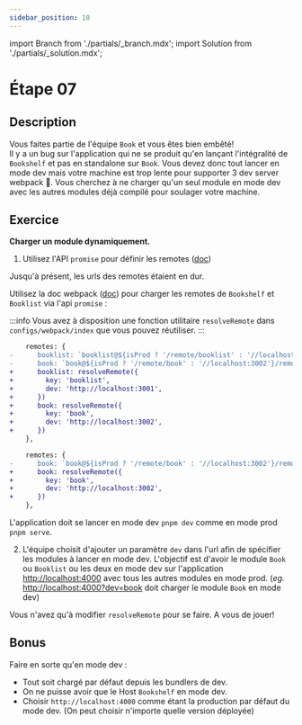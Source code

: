```yaml
---
sidebar_position: 10
---
```


import Branch from './partials/\_branch.mdx';
import Solution from './partials/\_solution.mdx';

# Étape 07

<Branch step="07" />

## Description

Vous faites partie de l'équipe `Book` et vous êtes bien embêté!  
Il y a un bug sur l'application qui ne se produit qu'en lançant l'intégralité de `Bookshelf` et pas en standalone sur `Book`. Vous devez donc tout lancer en mode dev mais votre machine est trop lente pour supporter 3 dev server webpack 🥺.
Vous cherchez à ne charger qu'un seul module en mode dev avec les autres modules déjà compilé pour soulager votre machine.

## Exercice

**Charger un module dynamiquement.**

1. Utilisez l'API `promise` pour définir les remotes ([doc](https://webpack.js.org/concepts/module-federation/#promise-based-dynamic-remotes))

Jusqu'à présent, les urls des remotes étaient en dur.

Utilisez la doc webpack ([doc](https://webpack.js.org/concepts/module-federation/#promise-based-dynamic-remotes)) pour charger les remotes de `Bookshelf` et `Booklist` via l'api `promise` :

:::info
Vous avez à disposition une fonction utilitaire `resolveRemote` dans `configs/webpack/index` que vous pouvez réutiliser.
:::


```diff title="apps/bookshelf/webpack.config.js"
    remotes: {
-      booklist: `booklist@${isProd ? '/remote/booklist' : '//localhost:3001'}/remoteEntry.js`,
-      book: `book@${isProd ? '/remote/book' : '//localhost:3002'}/remoteEntry.js`,
+      booklist: resolveRemote({
+        key: 'booklist',
+        dev: 'http://localhost:3001',
+      })
+      book: resolveRemote({
+        key: 'book',
+        dev: 'http://localhost:3002',
+      })
    },
```

```diff title="apps/booklist/webpack.config.js"
    remotes: {
-      book: `book@${isProd ? '/remote/book' : '//localhost:3002'}/remoteEntry.js`,
+      book: resolveRemote({
+        key: 'book',
+        dev: 'http://localhost:3002',
+      })
    },
```

L'application doit se lancer en mode dev `pnpm dev` comme en mode prod `pnpm serve`.

2. L'équipe choisit d'ajouter un paramètre `dev` dans l'url afin de spécifier les modules à lancer en mode dev. L'objectif est d'avoir le module `Book` ou `Booklist` ou les deux en mode dev sur l'application [http://localhost:4000](http://localhost:4000) avec tous les autres modules en mode prod. (*eg.* [http://localhost:4000?dev=book](http://localhost:4000?dev=book) doit charger le module `Book` en mode dev)

Vous n'avez qu'à modifier `resolveRemote` pour se faire. A vous de jouer!

## Bonus

Faire en sorte qu'en mode dev :

- Tout soit chargé par défaut depuis les bundlers de dev.
- On ne puisse avoir que le Host `Bookshelf` en mode dev.
- Choisir `http://localhost:4000` comme étant la production par défaut du mode dev. (On peut choisir n'importe quelle version déployée)

<Solution step="07" />
